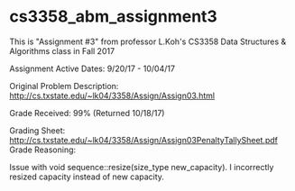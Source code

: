 # cs3358_abm_assignment3
This is "Assignment #3" from professor L.Koh's CS3358 Data Structures &amp; Algorithms class in Fall 2017

Assignment Active Dates: 9/20/17 - 10/04/17

Original Problem Description: http://cs.txstate.edu/~lk04/3358/Assign/Assign03.html

Grade Received: 99% (Returned 10/18/17)

Grading Sheet: http://cs.txstate.edu/~lk04/3358/Assign/Assign03PenaltyTallySheet.pdf Grade Reasoning:

Issue with void sequence::resize(size_type new_capacity). I incorrectly resized capacity instead of new capacity.
